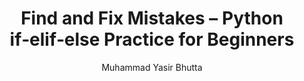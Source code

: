 ---
layout: find-fix-mistakes
title: Find and Fix Mistakes – Python if‑elif‑else Practice for Beginners
description: Sharpen your Python debugging skills by identifying and correcting common mistakes in if‑elif‑else statements. Perfect for beginners practicing logic errors and syntax fixes.
keywords: Python if elif else debugging, Python conditional statement errors, find and fix Python code, Python syntax practice, Python logic error exercises, beginner Python debugging, if else statement fix Python
author: "Muhammad Yasir Bhutta"
toc: toc/python.html
topic: "loops-for"
course: "python"
prev: "/python/docs/loops-for/practice-and-progress/fill-blanks-loops-for.html"
next: "/python/docs/loops-for/practice-and-progress/find-fix-mistakes-loops-for.html"
show_practice_progress: true
show_mini_project: null
show_toc: true
breadcrumb:
  - title: Home
    url: /
  - title: python
    url: /python/
  - title: Control Flow
    url: /python/docs/control-flow/
  - title: loops-for
    url: /python/docs/loops-for/
---